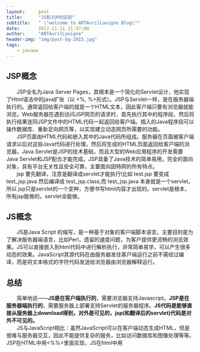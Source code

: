 ```yaml
---
layout:     post
title:      "JS和JSP的区别"
subtitle:   " \"welcome to ARTAvrilLavigne Blog\""
date:       2017-11-11 21:57:00
author:     "ARTAvrilLavigne"
header-img: "img/post-bg-2015.jpg"
tags:
    - javaee
---
```

## JSP概念  
　　JSP全名为Java Server Pages，其根本是一个简化的Servlet设计，他实现了Html语法中的java扩张（以 <%, %>形式）。JSP与Servlet一样，是在服务器端执行的。通常返回给客户端的就是一个HTML文本，因此客户端只要有浏览器就能浏览。Web服务器在遇到访问JSP网页的请求时，首先执行其中的程序段，然后将执行结果连同JSP文件中的HTML代码一起返回给客户端。插入的Java程序段可以操作数据库、重新定向网页等，以实现建立动态网页所需要的功能。  
　　JSP页面由HTML代码和嵌入其中的Java代码所组成。服务器在页面被客户端请求以后对这些Java代码进行处理，然后将生成的HTML页面返回给客户端的浏览器。Java Servlet是JSP的技术基础，而且大型的Web应用程序的开发需要Java Servlet和JSP配合才能完成。JSP具备了Java技术的简单易用，完全的面向对象，具有平台无关性且安全可靠，主要面向因特网的所有特点。  
　　jsp 要先翻译，注意是翻译成servlet才能执行!比如 test.jsp 要变成 test_jsp.java 然后编译成 test_jsp.class,而 test_jsp.java 本身就是一个servlet。所以 jsp只是servlet的一个变种，方便书写html内容才出现的。servlet是根本，所有jsp能做的，servlet全能做。  
## JS概念  
　　JS是Java Script 的缩写，是一种基于对象的客户端脚本语言。主要目的是为了解决服务器端语言，比如Perl，遗留的速度问题，为客户提供更流畅的浏览效果。JS可以直接嵌入到html代码中进行解析执行，非常简单易学，可以产生很多动态的效果。JavaScript其源代码在由服务器发往客户端运行之前不需经过编译，而是将文本格式的字符代码发送给浏览器由浏览器解释运行。  
## 总结  
　　简单地说——**JS是在客户端执行的**，需要浏览器支持Javascript。**JSP是在服务器端执行的**，需要服务器上部署支持Servlet的服务器程序。**JS代码是能够直接从服务器上download得到，对外是可见的，jsp(和翻译后的servlet)代码是对外不可见的。**  
　　JS与JavaScript相比：虽然JavaScript可以在客户端动态生成HTML，但是很难与服务器交互，因此不能提供复杂的服务，比如访问数据库和图像处理等等。JSP在HTML中用<%%>里面实现，JS在html中用<script><\/script>实现。
